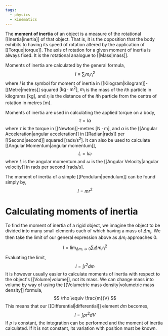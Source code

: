 ```yaml
---
tags:
  - physics
  - kinematics
---
```

The **moment of inertia** of an object is a measure of the rotational [[Inertia|inertia]] of that object. That is, it is the opposition that the body exhibits to having its speed of rotation altered by the application of [[Torque|torque]]. The axis of rotation for a given moment of inertia is always fixed. It is the rotational analogue to [[Mass|mass]].

Moments of inertia are calculated by the general formula,
$$
I\equiv\displaystyle \sum_{i}m_{i}{r_{i}}^2
$$
where $I$ is the symbol for moment of inertia in [[Kilogram|kilogram]]-[[Metre|metres]] squared $[\text{kg}\cdot \text{m}^2]$, $m_{i}$ is the mass of the $i$th particle in kilograms $[\text{kg}]$, and $r_{i}$ is the distance of the $i$th particle from the centre of rotation in metres $[\text{m}]$.

Moments of inertia are used in calculating the applied torque on a body,
$$
\tau=I\alpha
$$
where $\tau$ is the torque in [[Newton]]-metres $[\text{N}\cdot \text{m}]$, and $\alpha$ is the [[Angular Acceleration|angular acceleration]] in [[Radian|rads]] per [[Second|second]] squared $[\text{rads/s}^2]$. It can also be used to calculate [[Angular Momentum|angular momentum]],
$$
L=I\omega
$$
where $L$ is the angular momentum and $\omega$ is the [[Angular Velocity|angular velocity]] in rads per second $[\text{rads/s}]$. 

The moment of inertia of a simple [[Pendulum|pendulum]] can be found simply by,
$$
I=mr^2
$$

# Calculating moments of inertia
To find the moment of inertia of a rigid object, we imagine the object to be divided into many small elements each of which having a mass of $\Delta m_{i}$. We then take the limit of our general expression above as $\Delta m_{i}$ approaches $0$.
$$
I=\lim_{ \Delta m_{i} \to 0 } \displaystyle \sum_{i}\Delta m_{i}{r_{i}}^2 
$$
Evaluating the limit,
$$
I=\int r^2dm
$$
It is however usually easier to calculate moments of inertia with respect to the object's [[Volume|volume]], not its mass. We can change mass into volume by way of using the [[Volumetric mass density|volumetric mass density]] formula,
$$
\rho \equiv \frac{m}{V}
$$
This means that our [[Differential|differential]] element $dm$ becomes,
$$
I=\int \rho r^2dV
$$
If $\rho$ is constant, the integration can be performed and the moment of inertia calculated. If it is not constant, its variation with position must be known.